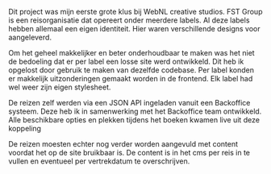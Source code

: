 Dit project was mijn eerste grote klus bij WebNL creative studios. FST Group is een reisorganisatie dat opereert onder meerdere labels. Al deze labels hebben allemaal een eigen identiteit. Hier waren verschillende designs voor aangeleverd.

Om het geheel makkelijker en beter onderhoudbaar te maken was het niet de bedoeling dat er per label een losse site werd ontwikkeld. Dit heb ik opgelost door gebruik te maken van dezelfde codebase. Per label konden er makkelijk uitzonderingen gemaakt worden in de frontend. Elk label had wel weer zijn eigen stylesheet. 

De reizen zelf werden via een JSON API ingeladen vanuit een Backoffice systeem. Deze heb ik in samenwerking met het Backoffice team ontwikkeld. Alle beschikbare opties en plekken tijdens het boeken kwamen live uit deze koppeling

De reizen moesten echter nog verder worden aangevuld met content voordat het op de site bruikbaar is. De content is in het cms per reis in te vullen en eventueel per vertrekdatum te overschrijven.
